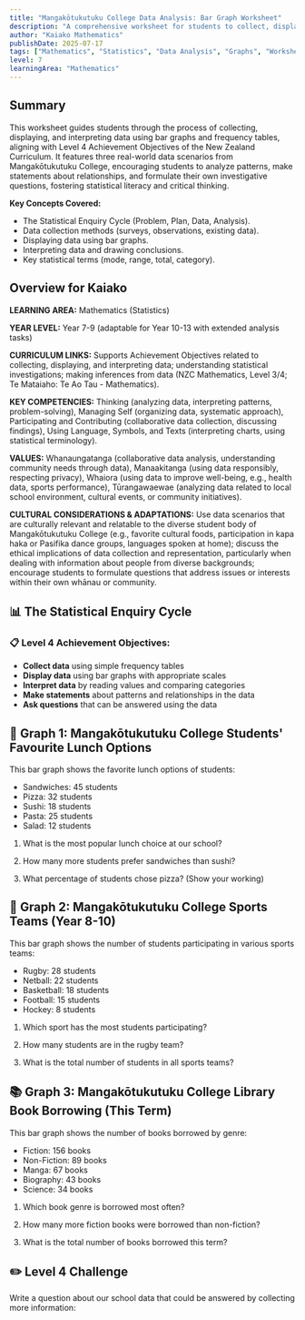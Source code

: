 ```yaml
---
title: "Mangakōtukutuku College Data Analysis: Bar Graph Worksheet"
description: "A comprehensive worksheet for students to collect, display, and interpret data using simple frequency tables and bar graphs, with a focus on relevant school and community data."
author: "Kaiako Mathematics"
publishDate: 2025-07-17
tags: ["Mathematics", "Statistics", "Data Analysis", "Graphs", "Worksheet", "Aotearoa New Zealand Curriculum"]
level: 7
learningArea: "Mathematics"
---
```


## Summary

This worksheet guides students through the process of collecting, displaying, and interpreting data using bar graphs and frequency tables, aligning with Level 4 Achievement Objectives of the New Zealand Curriculum. It features three real-world data scenarios from Mangakōtukutuku College, encouraging students to analyze patterns, make statements about relationships, and formulate their own investigative questions, fostering statistical literacy and critical thinking.

**Key Concepts Covered:**
*   The Statistical Enquiry Cycle (Problem, Plan, Data, Analysis).
*   Data collection methods (surveys, observations, existing data).
*   Displaying data using bar graphs.
*   Interpreting data and drawing conclusions.
*   Key statistical terms (mode, range, total, category).

## Overview for Kaiako

**LEARNING AREA:** Mathematics (Statistics)

**YEAR LEVEL:** Year 7-9 (adaptable for Year 10-13 with extended analysis tasks)

**CURRICULUM LINKS:** Supports Achievement Objectives related to collecting, displaying, and interpreting data; understanding statistical investigations; making inferences from data (NZC Mathematics, Level 3/4; Te Mataiaho: Te Ao Tau - Mathematics).

**KEY COMPETENCIES:** Thinking (analyzing data, interpreting patterns, problem-solving), Managing Self (organizing data, systematic approach), Participating and Contributing (collaborative data collection, discussing findings), Using Language, Symbols, and Texts (interpreting charts, using statistical terminology).

**VALUES:** Whanaungatanga (collaborative data analysis, understanding community needs through data), Manaakitanga (using data responsibly, respecting privacy), Whaiora (using data to improve well-being, e.g., health data, sports performance), Tūrangawaewae (analyzing data related to local school environment, cultural events, or community initiatives).

**CULTURAL CONSIDERATIONS & ADAPTATIONS:** Use data scenarios that are culturally relevant and relatable to the diverse student body of Mangakōtukutuku College (e.g., favorite cultural foods, participation in kapa haka or Pasifika dance groups, languages spoken at home); discuss the ethical implications of data collection and representation, particularly when dealing with information about people from diverse backgrounds; encourage students to formulate questions that address issues or interests within their own whānau or community.

## 📊 The Statistical Enquiry Cycle

### 📋 Level 4 Achievement Objectives:

*   **Collect data** using simple frequency tables
*   **Display data** using bar graphs with appropriate scales
*   **Interpret data** by reading values and comparing categories
*   **Make statements** about patterns and relationships in the data
*   **Ask questions** that can be answered using the data

## 🍕 Graph 1: Mangakōtukutuku College Students' Favourite Lunch Options

This bar graph shows the favorite lunch options of students:

*   Sandwiches: 45 students
*   Pizza: 32 students
*   Sushi: 18 students
*   Pasta: 25 students
*   Salad: 12 students

1.  What is the most popular lunch choice at our school?

2.  How many more students prefer sandwiches than sushi?

3.  What percentage of students chose pizza? (Show your working)

## 🏃 Graph 2: Mangakōtukutuku College Sports Teams (Year 8-10)

This bar graph shows the number of students participating in various sports teams:

*   Rugby: 28 students
*   Netball: 22 students
*   Basketball: 18 students
*   Football: 15 students
*   Hockey: 8 students

1.  Which sport has the most students participating?

2.  How many students are in the rugby team?

3.  What is the total number of students in all sports teams?

## 📚 Graph 3: Mangakōtukutuku College Library Book Borrowing (This Term)

This bar graph shows the number of books borrowed by genre:

*   Fiction: 156 books
*   Non-Fiction: 89 books
*   Manga: 67 books
*   Biography: 43 books
*   Science: 34 books

1.  Which book genre is borrowed most often?

2.  How many more fiction books were borrowed than non-fiction?

3.  What is the total number of books borrowed this term?

## ✏️ Level 4 Challenge

Write a question about our school data that could be answered by collecting more information: